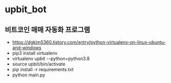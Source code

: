 # upbit_bot
## 비트코인 매매 자동화 프로그램
- https://dgkim5360.tistory.com/entry/python-virtualenv-on-linux-ubuntu-and-windows
- pip3 install virtualenv
- virtualenv upbit --python=python3.8
- source upbit/bin/activate
- pip install -r requirements.txt
- python main.py